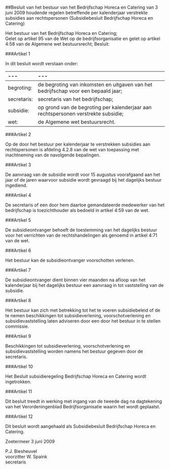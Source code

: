 <meta http-equiv='Content-Type' content='text/html; charset=utf-8' />

##Besluit van het bestuur van het Bedrijfschap Horeca en Catering van 3 juni 2009 houdende regelen betreffende per kalenderjaar verstrekte subsidies aan rechtspersonen (Subsidiebesluit Bedrijfschap Horeca en Catering)

Het bestuur van het Bedrijfschap Horeca en Catering;  
Gelet op artikel 95 van de Wet op de bedrijfsorganisatie en gelet op artikel 4:58 van de Algemene wet bestuursrecht;
Besluit:    

###Artikel 1 

In dit besluit wordt verstaan onder:  

| --- | --- |
|:---|:---|
|begroting: |de begroting van inkomsten en uitgaven van het bedrijfschap voor een bepaald jaar; |
|secretaris: |secretaris van het bedrijfschap; |
|subsidie: |op grond van de begroting per kalenderjaar aan rechtspersonen verstrekte subsidie; |
|wet: |de Algemene wet bestuursrecht. |

###Artikel 2 

Op de door het bestuur per kalenderjaar te verstrekken subsidies aan rechtspersonen is afdeling 4.2.8 van de wet van toepassing met inachtneming van de navolgende bepalingen. 

###Artikel 3 

De aanvraag van de subsidie wordt voor 15 augustus voorafgaand aan het jaar of de jaren waarvoor subsidie wordt gevraagd bij het dagelijks bestuur ingediend. 

###Artikel 4 

De secretaris of een door hem daartoe gemandateerde medewerker van het bedrijfschap is toezichthouder als bedoeld in artikel 4:59 van de wet. 

###Artikel 5 

De subsidieontvanger behoeft de toestemming van het dagelijks bestuur voor het verrichten van de rechtshandelingen als genoemd in artikel 4:71 van de wet. 

###Artikel 6 

Het bestuur kan de subsidieontvanger voorschotten verlenen. 

###Artikel 7 

De subsidieontvanger dient binnen vier maanden na afloop van het kalenderjaar bij het dagelijks bestuur een aanvraag in tot vaststelling van de subsidie. 

###Artikel 8 

Het bestuur kan zich met betrekking tot het te voeren subsidiebeleid of de te nemen beschikkingen tot subsidieverlening, voorschotverlening en subsidievaststelling laten adviseren door een door het bestuur in te stellen commissie. 

###Artikel 9 

Beschikkingen tot subsidieverlening, voorschotverlening en subsidievaststelling worden namens het bestuur gegeven door de secretaris. 

###Artikel 10 

Het Besluit subsidieregeling Bedrijfschap Horeca en Catering wordt ingetrokken. 

###Artikel 11 

Dit besluit treedt in werking met ingang van de tweede dag na dagtekening van het Verordeningenblad Bedrijfsorganisatie waarin het wordt geplaatst. 

###Artikel 12 

Dit besluit wordt aangehaald als Subsidiebesluit Bedrijfschap Horeca en Catering.  

Zoetermeer 
3 juni 2009   

P.J. Biesheuvel  
voorzitter 
W. Spaink  
secretaris    
